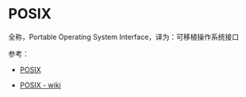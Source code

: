 # POSIX


全称，Portable Operating System Interface，译为：可移植操作系统接口


参考：

- [POSIX](https://cloud.tencent.com/developer/ask/26856)

- [POSIX - wiki](https://zh.wikipedia.org/wiki/%E5%8F%AF%E7%A7%BB%E6%A4%8D%E6%93%8D%E4%BD%9C%E7%B3%BB%E7%BB%9F%E6%8E%A5%E5%8F%A3)